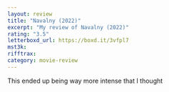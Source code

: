 ```yaml
---
layout: review
title: "Navalny (2022)"
excerpt: "My review of Navalny (2022)"
rating: "3.5"
letterboxd_url: https://boxd.it/3vfpl7
mst3k:
rifftrax:
category: movie-review
---
```


This ended up being way more intense that I thought

